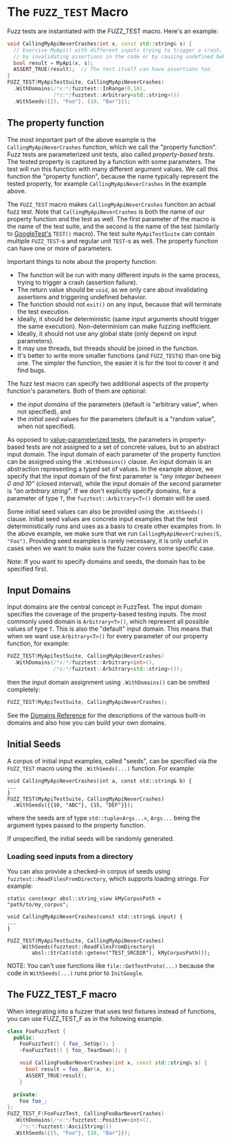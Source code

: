 # The `FUZZ_TEST` Macro

Fuzz tests are instantiated with the
FUZZ_TEST
macro. Here's an example:

```c++
void CallingMyApiNeverCrashes(int x, const std::string& s) {
  // Exercise MyApi() with different inputs trying to trigger a crash, e.g.,
  // by invalidating assertions in the code or by causing undefined behaviour.
  bool result = MyApi(x, s);
  ASSERT_TRUE(result);  // The test itself can have assertions too.
}
FUZZ_TEST(MyApiTestSuite, CallingMyApiNeverCrashes)
  .WithDomains(/*x:*/fuzztest::InRange(0,10),
               /*s:*/fuzztest::Arbitrary<std::string>())
  .WithSeeds({{5, "Foo"}, {10, "Bar"}});
```

## The property function

The most important part of the above example is the `CallingMyApiNeverCrashes`
function, which we call the "property function". Fuzz tests are parameterized
unit tests, also called *property-based tests*. The tested property is captured
by a function with some parameters. The test will run this function with many
different argument values. We call this function the "property function",
because the name typically represent the tested property, for example
`CallingMyApiNeverCrashes` in the example above.

The `FUZZ_TEST` macro makes `CallingMyApiNeverCrashes` function an actual fuzz
test. Note that `CallingMyApiNeverCrashes` is both the name of our property
function and the test as well. The first parameter of the macro is the name of
the test suite, and the second is the name of the test (similarly to
[GoogleTest's](https://google.github.io/googletest/)
`TEST()` macro). The test suite `MyApiTestSuite` can contain multiple
`FUZZ_TEST`-s and regular unit `TEST`-s as well. The property function can have
one or more of parameters.

Important things to note about the property function:

*   The function will be run with many different inputs in the same process,
    trying to trigger a crash (assertion failure).
*   The return value should be `void`, as we only care about invalidating
    assertions and triggering undefined behavior.
*   The function should not `exit()` on any input, because that will terminate
    the test execution.
*   Ideally, it should be deterministic (same input arguments should trigger the
    same execution). Non-determinism can make fuzzing inefficient.
*   Ideally, it should not use any global state (only depend on input
    parameters).
*   It may use threads, but threads should be joined in the function.
*   It's better to write more smaller functions (and `FUZZ_TEST`s) than one big
    one. The simpler the function, the easier it is for the tool to cover it and
    find bugs.

The fuzz test macro can specify two additional aspects of the property
function's parameters. Both of them are optional:

*   the *input domains* of the parameters (default is "arbitrary value", when
    not specified), and
*   the *initial seed* values for the parameters (default is a "random value",
    when not specified).

As opposed to
[value-parameterized tests](https://google.github.io/googletest/advanced.html#value-parameterized-tests),
the parameters in property-based tests are not assigned to a set of concrete
values, but to an abstract input domain. The input domain of each parameter of
the property function can be assigned using the `.WithDomains()` clause. An
input domain is an abstraction representing a typed set of values. In the
example above, we specify that the input domain of the first parameter is *"any
integer between 0 and 10"* (closed interval), while the input domain of the
second parameter is *"an arbitrary string"*. If we don't explicitly specify
domains, for a parameter of type `T`, the `fuzztest::Arbitrary<T>()` domain will
be used.

Some initial seed values can also be provided using the `.WithSeeds()` clause.
Initial seed values are concrete input examples that the test deterministically
runs and uses as a basis to create other examples from. In the above example, we
make sure that we run `CallingMyApiNeverCrashes(5, "Foo")`. Providing seed
examples is rarely necessary, it is only useful in cases when we want to make
sure the fuzzer covers some specific case.

Note: If you want to specify domains and seeds, the domain has to be specified
first.

## Input Domains

Input domains are the central concept in FuzzTest. The input domain
specifies the coverage of the property-based testing inputs. The most commonly
used domain is `Arbitrary<T>()`, which represent all possible values of type
`T`. This is also the "default" input domain. This means that when we want use
`Arbitrary<T>()` for every parameter of our property function, for example:

```c++
FUZZ_TEST(MyApiTestSuite, CallingMyApiNeverCrashes)
  .WithDomains(/*x:*/fuzztest::Arbitrary<int>(),
               /*s:*/fuzztest::Arbitrary<std::string>());
```

then the input domain assignment using `.WithDomains()` can be omitted
completely:

```c++
FUZZ_TEST(MyApiTestSuite, CallingMyApiNeverCrashes);
```

See the [Domains Reference](domains-reference.md) for the descriptions of the
various built-in domains and also how you can build your own domains.

## Initial Seeds

A corpus of initial input examples, called "seeds", can be specified via the
`FUZZ_TEST` macro using the `.WithSeeds(...)` function. For example:

```
void CallingMyApiNeverCrashes(int a, const std::string& b) {
...
}
FUZZ_TEST(MyApiTestSuite, CallingMyApiNeverCrashes)
  .WithSeeds({{10, "ABC"}, {15, "DEF"}});
```

where the seeds are of type `std::tuple<Args...>`, `Args...` being the argument
types passed to the property function.

If unspecified, the initial seeds will be randomly generated.

### Loading seed inputs from a directory

You can also provide a checked-in corpus of seeds using
`fuzztest::ReadFilesFromDirectory`, which supports loading
strings. For example:

```
static constexpr absl::string_view kMyCorpusPath = "path/to/my_corpus";

void CallingMyApiNeverCrashes(const std::string& input) {
...
}

FUZZ_TEST(MyApiTestSuite, CallingMyApiNeverCrashes)
    .WithSeeds(fuzztest::ReadFilesFromDirectory(
        absl::StrCat(std::getenv("TEST_SRCDIR"), kMyCorpusPath)));
```

NOTE: You can't use functions like `file::GetTextProto(...)` because the code in
`WithSeeds(...)` runs prior to `InitGoogle`.

## The FUZZ_TEST_F macro

When integrating into a fuzzer that uses test fixtures instead of functions, you can use FUZZ_TEST_F as in the following example.

```c++
class FooFuzzTest {
  public:
    FooFuzzTest() { foo_.SetUp(); }
    ~FooFuzzTest() { foo_.TearDown(); }

    void CallingFooBarNeverCrashes(int x, const std::string& s) {
      bool result = foo_.Bar(x, s);
      ASSERT_TRUE(result);
    }

  private:
    Foo foo_;
};
FUZZ_TEST_F(FooFuzzTest, CallingFooBarNeverCrashes)
  .WithDomains(/*x:*/fuzztest::Positive<int>(),
    /*s:*/fuzztest::AsciiString())
  .WithSeeds({{5, "Foo"}, {10, "Bar"}});
```
